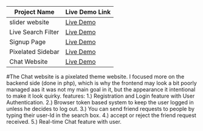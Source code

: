 
| Project Name | Live Demo Link |
|--------------|-----------------|
| slider website   | [Live Demo](https://chiragmalik4.github.io/Projects/2) |
| Live Search Filter | [Live Demo](https://chiragmalik4.github.io/Projects/Live-search-filter) |
| Signup Page | [Live Demo](https://chiragmalik4.github.io/Projects/signup-page/build) |
| Pixelated Sidebar | [Live Demo](https://chiragmalik4.github.io/Projects/pixelated/dist) |
| Chat Website | [Live Demo](https://chippy.rf.gd) |





#The Chat website is a pixelated theme website.
I focused more on the backend side (done in php), which is why the frontend may look a bit poorly managed aas it was not my main goal in it, but the appearance it intentional to make it look quirky.
features:
  1.) Registration and Login feature with User Authentication.
  2.) Browser token based system to keep the user logged in unless he decides to log out.
  3.) You can send friend requests to people by typing their user-Id in the search box.
  4.) accept or reject the friend request received.
  5.) Real-time Chat feature with user.
